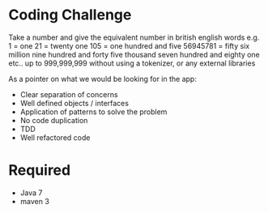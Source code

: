 # Coding Challenge

Take a number and give the equivalent number in british english words e.g.
1 = one
21 = twenty one
105 = one hundred and five
56945781 = fifty six million nine hundred and forty five thousand seven hundred and eighty one
etc.. up to 999,999,999 without using a tokenizer, or any external libraries

As a pointer on what we would be looking for in the app:

* Clear separation of concerns
* Well defined objects / interfaces
* Application of patterns to solve the problem
* No code duplication
* TDD
* Well refactored code

# Required

* Java 7
* maven 3